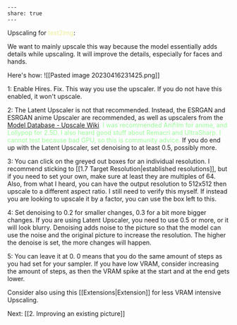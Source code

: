 ```
---  
share: true  
---  
```

Upscaling for <font color=EDED96>text2img</font>:

We want to mainly upscale this way because the model essentially adds details while upscaling. It will improve the details, especially for faces and hands. 

Here's how:
![[Pasted image 20230416231425.png]]

1: Enable Hires. Fix.
This way you use the upscaler. If you do not have this enabled, it won't upscale.

2: The Latent Upscaler is not that recommended. Instead, the ESRGAN and ESRGAN anime Upscaler are recommended, as well as upscalers from the [Model Database - Upscale Wiki](https://upscale.wiki/wiki/Model_Database)<font color=98fb98>. I was recommended Anifilm for anime, and Lollypop for 2.5D. I also heard good stuff about Remacri and UltraSharp. I cannot test because bad GPU, so this is community advice.</font>
If you do end up with the Latent Upscaler, set denoising to at least 0.5, possibly more. 

3: You can click on the greyed out boxes for an individual resolution. I recommend sticking to [[1.7 Target Resolution|established resolutions]], but if you need to set your own, make sure at least they are multiples of 64. Also, from what I heard, you can have the output resolution to 512x512 then upscale to a different aspect ratio. I still need to verify this myself. 
If instead you are looking to upscale it by a factor, you can use the box left to this.

4: Set denoising to 0.2 for smaller changes, 0.3 for a bit more bigger changes. If you are using Latent Upscaler, you need to use 0.5 or more, or it will look blurry. Denoising adds noise to the picture so that the model can use the noise and the original picture to increase the resolution. The higher the denoise is set, the more changes will happen.

5: You can leave it at 0. 0 means that you do the same amount of steps as you had set for your sampler. If you have low VRAM, consider increasing the amount of steps, as then the VRAM spike at the start and at the end gets lower. 

Consider also using this [[Extensions|Extension]] for less VRAM intensive Upscaling.

Next: [[2. Improving an existing picture]]
